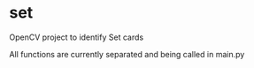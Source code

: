 # set
OpenCV project to identify Set cards

All functions are currently separated and being called in main.py
